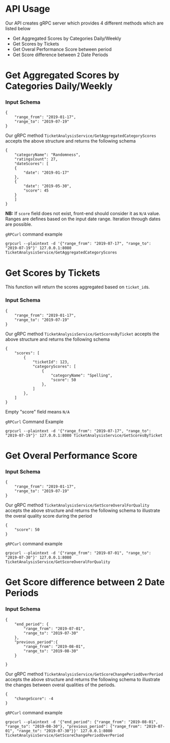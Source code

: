 # API Usage

Our API creates gRPC server which provides 4 different methods which are listed below

- Get Aggregated Scores by Categories Daily/Weekly
- Get Scores by Tickets
- Get Overal Performance Score between period
- Get Score difference between 2 Date Periods

# Get Aggregated Scores by Categories Daily/Weekly

### Input Schema

```
{
    "range_from": "2019-01-17", 
    "range_to": "2019-07-19"
}
```

Our gRPC method `TicketAnalysisService/GetAggregatedCategoryScores` accepts the above structure and returns the following schema 

```
{
    "categoryName": "Randomness",
    "ratingsCount": 27,
    "dateScores": [
    {
        "date": "2019-01-17"
    },
    {
        "date": "2019-05-30",
        "score": 45
    }
    ]
}
```

**NB:** If `score` field does not exist, front-end should consider it as `N/A` value. Ranges are defines based on the input date range. Iteration through dates are possible.

`gRPCurl` command example
```
grpcurl --plaintext -d '{"range_from": "2019-07-17", "range_to": "2019-07-19"}' 127.0.0.1:8080 TicketAnalysisService/GetAggregatedCategoryScores 
```


# Get Scores by Tickets

This function will return the scores aggregated based on `ticket_id`s. 

### Input Schema

```
{
    "range_from": "2019-01-17", 
    "range_to": "2019-07-19"
}
```

Our gRPC method `TicketAnalysisService/GetScoresByTicket` accepts the above structure and returns the following schema 

```
{
    "scores": [
        {
            "ticketId": 123,
            "categoryScores": [
                {
                    "categoryName": "Spelling",
                    "score": 50
                }, 
            ]
        },
    ]
}
```

Empty "score" field means `N/A`

`gRPCurl` Command Example
```
grpcurl --plaintext -d '{"range_from": "2019-07-17", "range_to": "2019-07-19"}' 127.0.0.1:8080 TicketAnalysisService/GetScoresByTicket 
```

# Get Overal Performance Score

### Input Schema

```
{
    "range_from": "2019-01-17", 
    "range_to": "2019-07-19"
}
```

Our gRPC method `TicketAnalysisService/GetScoreOveralForQuality` accepts the above structure and returns the following schema to illustrate the overal quality score during the period

```
{
    "score": 50
}
```

`gRPCurl` command example
```
grpcurl --plaintext -d '{"range_from": "2019-07-01", "range_to": "2019-07-30"}' 127.0.0.1:8080 TicketAnalysisService/GetScoreOveralForQuality    
```

# Get Score difference between 2 Date Periods
### Input Schema

```
{
    "end_period": {
        "range_from": "2019-07-01", 
        "range_to": "2019-07-30"
    },
    "previous_period":{
        "range_from": "2019-08-01", 
        "range_to": "2019-08-30"
    }
    
}
```

Our gRPC method `TicketAnalysisService/GetScoreChangePeriodOverPeriod` accepts the above structure and returns the following schema to illustrate the changes between overal qualities of the periods. 

```
{
    "changeScore": -4
}
```

`gRPCurl` command example
```
grpcurl --plaintext -d '{"end_period": {"range_from": "2019-08-01", "range_to": "2019-08-30"}, "previous_period": {"range_from": "2019-07-01", "range_to": "2019-07-30"}}' 127.0.0.1:8080 TicketAnalysisService/GetScoreChangePeriodOverPeriod
```